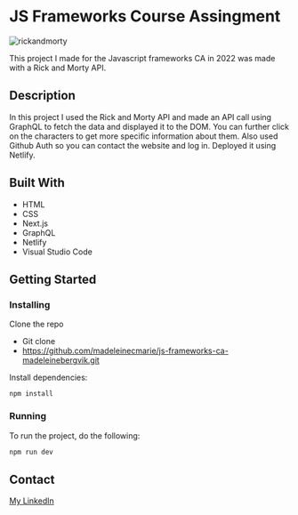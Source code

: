 # JS Frameworks Course Assingment

![rickandmorty](https://user-images.githubusercontent.com/69841827/172651025-dc139531-d02b-4724-a632-1d2f1896c80c.png)

 This project I made for the Javascript frameworks CA in 2022 was made with a Rick and Morty API. 

## Description

In this project I used the Rick and Morty API and made an API call using GraphQL to fetch the data and displayed it to the DOM. You can further click on the characters to get more specific information about them. Also used Github Auth so you can contact the website and log in. Deployed it using Netlify.

## Built With

- HTML
- CSS
- Next.js
- GraphQL
- Netlify
- Visual Studio Code

## Getting Started

### Installing

Clone the repo
- Git clone
- https://github.com/madeleinecmarie/js-frameworks-ca-madeleinebergvik.git


Install dependencies:

```
npm install
```

### Running

To run the project, do the following: 

```bash
npm run dev
```

## Contact

[My LinkedIn](https://www.linkedin.com/in/madeleine-bergvik-276b6b20a/)
